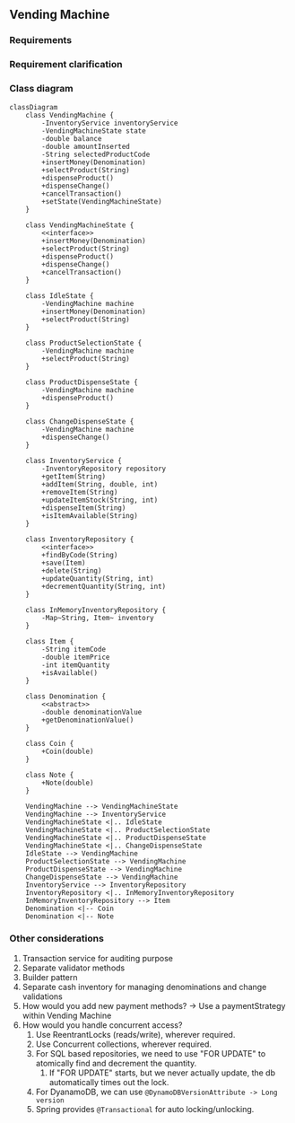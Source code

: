 ## Vending Machine 

### Requirements

### Requirement clarification

### Class diagram

```mermaid
classDiagram
    class VendingMachine {
        -InventoryService inventoryService
        -VendingMachineState state
        -double balance
        -double amountInserted
        -String selectedProductCode
        +insertMoney(Denomination)
        +selectProduct(String)
        +dispenseProduct()
        +dispenseChange()
        +cancelTransaction()
        +setState(VendingMachineState)
    }

    class VendingMachineState {
        <<interface>>
        +insertMoney(Denomination)
        +selectProduct(String)
        +dispenseProduct()
        +dispenseChange()
        +cancelTransaction()
    }

    class IdleState {
        -VendingMachine machine
        +insertMoney(Denomination)
        +selectProduct(String)
    }

    class ProductSelectionState {
        -VendingMachine machine
        +selectProduct(String)
    }

    class ProductDispenseState {
        -VendingMachine machine
        +dispenseProduct()
    }

    class ChangeDispenseState {
        -VendingMachine machine
        +dispenseChange()
    }

    class InventoryService {
        -InventoryRepository repository
        +getItem(String)
        +addItem(String, double, int)
        +removeItem(String)
        +updateItemStock(String, int)
        +dispenseItem(String)
        +isItemAvailable(String)
    }

    class InventoryRepository {
        <<interface>>
        +findByCode(String)
        +save(Item)
        +delete(String)
        +updateQuantity(String, int)
        +decrementQuantity(String, int)
    }

    class InMemoryInventoryRepository {
        -Map~String, Item~ inventory
    }

    class Item {
        -String itemCode
        -double itemPrice
        -int itemQuantity
        +isAvailable()
    }

    class Denomination {
        <<abstract>>
        -double denominationValue
        +getDenominationValue()
    }

    class Coin {
        +Coin(double)
    }

    class Note {
        +Note(double)
    }

    VendingMachine --> VendingMachineState
    VendingMachine --> InventoryService
    VendingMachineState <|.. IdleState
    VendingMachineState <|.. ProductSelectionState
    VendingMachineState <|.. ProductDispenseState
    VendingMachineState <|.. ChangeDispenseState
    IdleState --> VendingMachine
    ProductSelectionState --> VendingMachine
    ProductDispenseState --> VendingMachine
    ChangeDispenseState --> VendingMachine
    InventoryService --> InventoryRepository
    InventoryRepository <|.. InMemoryInventoryRepository
    InMemoryInventoryRepository --> Item
    Denomination <|-- Coin
    Denomination <|-- Note
```

### Other considerations
1. Transaction service for auditing purpose
2. Separate validator methods
3. Builder pattern
4. Separate cash inventory for managing denominations and change validations
5. How would you add new payment methods? -> Use a paymentStrategy within Vending Machine
6. How would you handle concurrent access?
   1. Use ReentrantLocks (reads/write), wherever required.
   2. Use Concurrent collections, wherever required.
   3. For SQL based repositories, we need to use "FOR UPDATE" to atomically find and decrement the quantity.
      1. If "FOR UPDATE" starts, but we never actually update, the db automatically times out the lock.
   4. For DyanamoDB, we can use `@DynamoDBVersionAttribute -> Long version`
   5. Spring provides `@Transactional` for auto locking/unlocking.